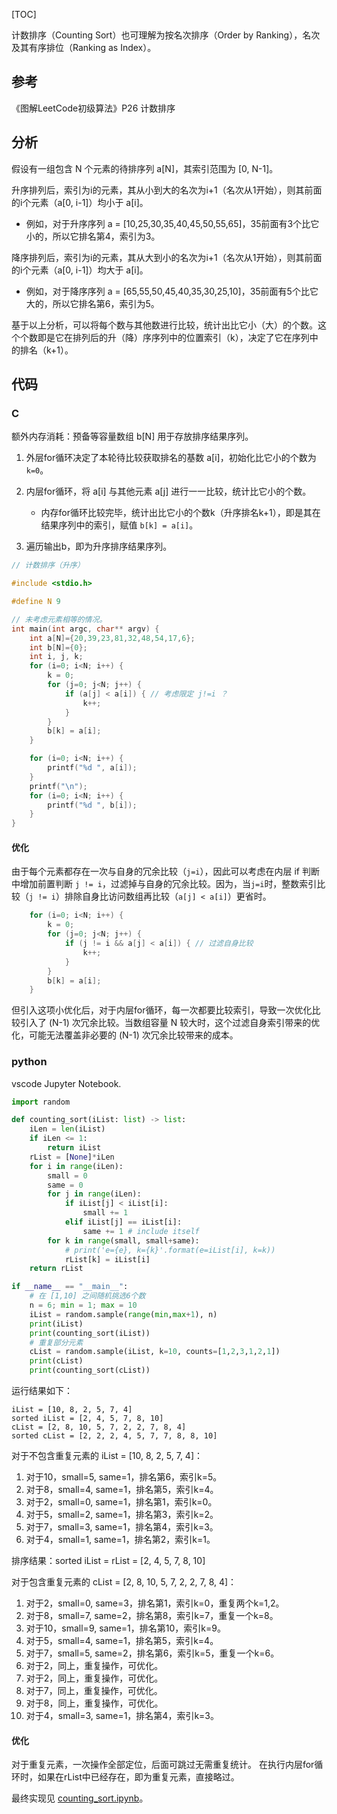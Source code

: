
[TOC]

计数排序（Counting Sort）也可理解为按名次排序（Order by Ranking），名次及其有序排位（Ranking as Index）。

## 参考

《图解LeetCode初级算法》P26 计数排序

## 分析

假设有一组包含 N 个元素的待排序列 a[N]，其索引范围为 [0, N-1]。

升序排列后，索引为i的元素，其从小到大的名次为i+1（名次从1开始），则其前面的i个元素（a[0, i-1]）均小于 a[i]。

- 例如，对于升序序列 a = [10,25,30,35,40,45,50,55,65]，35前面有3个比它小的，所以它排名第4，索引为3。

降序排列后，索引为i的元素，其从大到小的名次为i+1（名次从1开始），则其前面的i个元素（a[0, i-1]）均大于 a[i]。

- 例如，对于降序序列 a = [65,55,50,45,40,35,30,25,10]，35前面有5个比它大的，所以它排名第6，索引为5。

基于以上分析，可以将每个数与其他数进行比较，统计出比它小（大）的个数。这个个数即是它在排列后的升（降）序序列中的位置索引（k），决定了它在序列中的排名（k+1）。

## 代码

### C

额外内存消耗：预备等容量数组 b[N] 用于存放排序结果序列。

1. 外层for循环决定了本轮待比较获取排名的基数 a[i]，初始化比它小的个数为 `k=0`。

2. 内层for循环，将 a[i] 与其他元素 a[j] 进行一一比较，统计比它小的个数。

    - 内存for循环比较完毕，统计出比它小的个数k（升序排名k+1），即是其在结果序列中的索引，赋值 `b[k] = a[i]`。

3. 遍历输出b，即为升序排序结果序列。

```c
// 计数排序（升序）

#include <stdio.h>

#define N 9

// 未考虑元素相等的情况。
int main(int argc, char** argv) {
    int a[N]={20,39,23,81,32,48,54,17,6};
    int b[N]={0};
    int i, j, k;
    for (i=0; i<N; i++) {
        k = 0;
        for (j=0; j<N; j++) {
            if (a[j] < a[i]) { // 考虑限定 j!=i ？
                k++;
            }
        }
        b[k] = a[i];
    }

    for (i=0; i<N; i++) {
        printf("%d ", a[i]);
    }
    printf("\n");
    for (i=0; i<N; i++) {
        printf("%d ", b[i]);
    }
}
```

#### 优化

由于每个元素都存在一次与自身的冗余比较（`j=i`），因此可以考虑在内层 if 判断中增加前置判断 `j != i`，过滤掉与自身的冗余比较。因为，当`j=i`时，整数索引比较（`j != i`）排除自身比访问数组再比较（`a[j] < a[i]`）更省时。

```c
    for (i=0; i<N; i++) {
        k = 0;
        for (j=0; j<N; j++) {
            if (j != i && a[j] < a[i]) { // 过滤自身比较
                k++;
            }
        }
        b[k] = a[i];
    }
```

但引入这项小优化后，对于内层for循环，每一次都要比较索引，导致一次优化比较引入了 (N-1) 次冗余比较。当数组容量 N 较大时，这个过滤自身索引带来的优化，可能无法覆盖非必要的 (N-1) 次冗余比较带来的成本。

### python

vscode Jupyter Notebook.

```Python
import random

def counting_sort(iList: list) -> list:
    iLen = len(iList)
    if iLen <= 1:
        return iList
    rList = [None]*iLen
    for i in range(iLen):
        small = 0
        same = 0
        for j in range(iLen):
            if iList[j] < iList[i]:
                small += 1
            elif iList[j] == iList[i]:
                same += 1 # include itself
        for k in range(small, small+same):
            # print('e={e}, k={k}'.format(e=iList[i], k=k))
            rList[k] = iList[i]
    return rList

if __name__ == "__main__":
    # 在 [1,10] 之间随机挑选6个数
    n = 6; min = 1; max = 10
    iList = random.sample(range(min,max+1), n)
    print(iList)
    print(counting_sort(iList))
    # 重复部分元素
    cList = random.sample(iList, k=10, counts=[1,2,3,1,2,1])
    print(cList)
    print(counting_sort(cList))
```

运行结果如下：

```Shell
iList = [10, 8, 2, 5, 7, 4]
sorted iList = [2, 4, 5, 7, 8, 10]
cList = [2, 8, 10, 5, 7, 2, 2, 7, 8, 4]
sorted cList = [2, 2, 2, 4, 5, 7, 7, 8, 8, 10]
```

对于不包含重复元素的 iList = [10, 8, 2, 5, 7, 4]：

1. 对于10，small=5, same=1，排名第6，索引k=5。
2. 对于8，small=4, same=1，排名第5，索引k=4。
3. 对于2，small=0, same=1，排名第1，索引k=0。
4. 对于5，small=2, same=1，排名第3，索引k=2。
5. 对于7，small=3, same=1，排名第4，索引k=3。
6. 对于4，small=1, same=1，排名第2，索引k=1。

排序结果：sorted iList = rList = [2, 4, 5, 7, 8, 10]

对于包含重复元素的 cList = [2, 8, 10, 5, 7, 2, 2, 7, 8, 4]：

1. 对于2，small=0, same=3，排名第1，索引k=0，重复两个k=1,2。
2. 对于8，small=7, same=2，排名第8，索引k=7，重复一个k=8。
3. 对于10，small=9, same=1，排名第10，索引k=9。
4. 对于5，small=4, same=1，排名第5，索引k=4。
5. 对于7，small=5, same=2，排名第6，索引k=5，重复一个k=6。
6. 对于2，同上，重复操作，可优化。
7. 对于2，同上，重复操作，可优化。
8. 对于7，同上，重复操作，可优化。
9. 对于8，同上，重复操作，可优化。
10. 对于4，small=3, same=1，排名第4，索引k=3。

#### 优化

对于重复元素，一次操作全部定位，后面可跳过无需重复统计。
在执行内层for循环时，如果在rList中已经存在，即为重复元素，直接略过。

最终实现见 [counting_sort.ipynb](./counting_sort.ipynb)。
